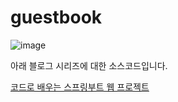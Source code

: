 # guestbook
![image](https://user-images.githubusercontent.com/43626362/212702010-633921c6-9a61-42db-aad3-abb742857567.png)

아래 블로그 시리즈에 대한 소스코드입니다.

[코드로 배우는 스프링부트 웹 프로젝트](https://velog.io/@tank3a/series/%EC%BD%94%EB%93%9C%EB%A1%9C-%EB%B0%B0%EC%9A%B0%EB%8A%94-%EC%8A%A4%ED%94%84%EB%A7%81%EB%B6%80%ED%8A%B8-%EC%9B%B9-%ED%94%84%EB%A1%9C%EC%A0%9D%ED%8A%B8)
